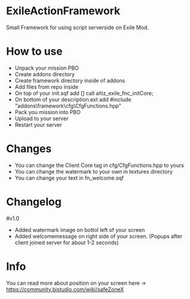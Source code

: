 # ExileActionFramework
Small Framework for using script serverside on Exile Mod. 

# How to use
* Unpack your mission PBO
* Create addons directory
* Create framework directory inside of addons
* Add files from repo inside
* On top of your init.sqf add [] call altiz_exile_fnc_initCore;
* On bottom of your description.ext add #include "addons\framework\cfg\CfgFunctions.hpp"
* Pack you mission into PBO
* Upload to your server
* Restart your server

# Changes
* You can change the Client Core tag in cfg/CfgFunctions.hpp to yours
* You can change the watermark to your own in textures directory
* You can change your text in fn_welcome.sqf

# Changelog
#v1.0
* Added watermark image on bottol left of your screen
* Added welcomemessage on right side of your screen. (Popups after client joined server for about 1-2 seconds)


# Info
You can read more about position on your screen here -> https://community.bistudio.com/wiki/safeZoneX
